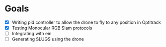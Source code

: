 # Goals
- [x] Writing pid controller to allow the drone to fly to any position in
Optitrack
- [x] Testing Monocular RGB Slam protocols
- [ ] Integrating with ein
- [ ] Generating SLUGS using the drone
